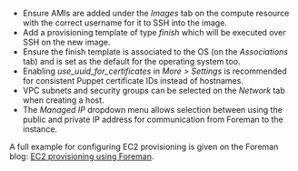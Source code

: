 
* Ensure AMIs are added under the *Images* tab on the compute resource with the correct username for it to SSH into the image.
* Add a provisioning template of type *finish* which will be executed over SSH on the new image.
* Ensure the finish template is associated to the OS (on the *Associations* tab) and is set as the default for the operating system too.
* Enabling *use_uuid_for_certificates* in *More > Settings* is recommended for consistent Puppet certificate IDs instead of hostnames.
* VPC subnets and security groups can be selected on the *Network* tab when creating a host.
* The *Managed IP* dropdown menu allows selection between using the public and private IP address for communication from Foreman to the instance.

A full example for configuring EC2 provisioning is given on the Foreman blog: [EC2 provisioning using Foreman](/2012/05/ec2-provisioning-using-foreman.html).
